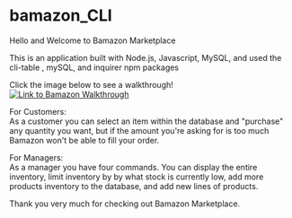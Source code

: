 # bamazon_CLI

Hello and Welcome to Bamazon Marketplace

This is an application built with Node.js, Javascript, MySQL, and used the cli-table , mySQL, and inquirer npm packages

Click the image below to see a walkthrough!  
[![Link to Bamazon Walkthrough](https://img.youtube.com/vi/6IhnAziE50I/0.jpg)](https://youtu.be/6IhnAziE50I)

For Customers:  
As a customer you can select an item within the database and "purchase" any quantity you want, but if the amount you're asking for is too much Bamazon won't be able to fill your order.


For Managers:  
As a manager you have four commands. You can display the entire inventory, limit inventory by by what stock is currently low, add more products inventory to the database, and add new lines of products.

Thank you very much for checking out Bamazon Marketplace.

